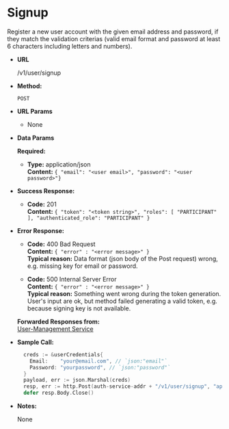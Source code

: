 # Signup

  Register a new user account with the given email address and password, if they match the validation criterias (valid email format and password at least 6 characters including letters and numbers).

* **URL**

  /v1/user/signup

* **Method:**

  `POST`

* **URL Params**

  * None

* **Data Params**

  **Required:**

  * **Type:** application/json  
    **Content:** `{ "email": "<user email>", "password": "<user password>"}`

* **Success Response:**

  * **Code:** 201  
    **Content:** `{ "token": "<token string>", "roles": [ "PARTICIPANT" ], "authenticated_role": "PARTICIPANT" }`

* **Error Response:**

  * **Code:** 400 Bad Request  
    **Content:** `{ "error" : "<error message>" }`  
    **Typical reason:** Data format (json body of the Post request) wrong, e.g. missing key for email or password.

  * **Code:** 500 Internal Server Error  
    **Content:** `{ "error" : "<error message>" }`  
    **Typical reason:** Something went wrong during the token generation. User's input are ok, but method failed generating a valid token, e.g. because signing key is not available.

  **Forwarded Responses from:**  
  [User-Management Service](https://github.com/Influenzanet/user-management-service/blob/master/docs/api-methods/signup.md)

* **Sample Call:**

  ```go
    creds := &userCredentials{
      Email:    "your@email.com", // `json:"email"`
      Password: "yourpassword", // `json:"password"`
    }
    payload, err := json.Marshal(creds)
    resp, err := http.Post(auth-service-addr + "/v1/user/signup", "application/json", bytes.NewBuffer(payload))
    defer resp.Body.Close()
  ```

* **Notes:**

  None
